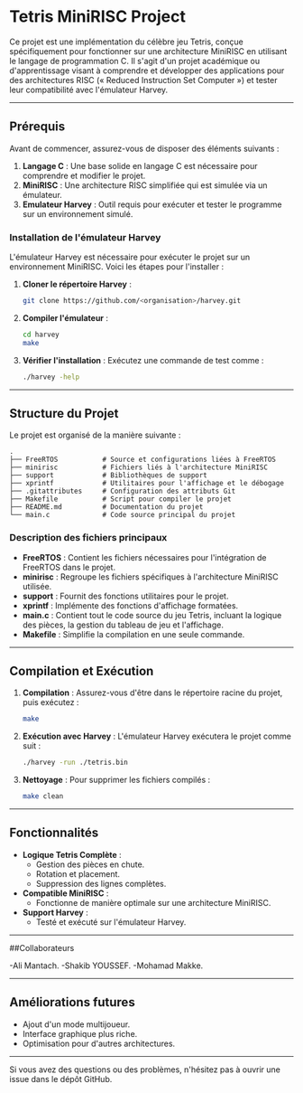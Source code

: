 # Tetris MiniRISC Project

Ce projet est une implémentation du célèbre jeu Tetris, conçue spécifiquement pour fonctionner sur une architecture MiniRISC en utilisant le langage de programmation C. Il s'agit d'un projet académique ou d'apprentissage visant à comprendre et développer des applications pour des architectures RISC (« Reduced Instruction Set Computer ») et tester leur compatibilité avec l'émulateur Harvey.

---

## Prérequis

Avant de commencer, assurez-vous de disposer des éléments suivants :

1. **Langage C** : Une base solide en langage C est nécessaire pour comprendre et modifier le projet.
2. **MiniRISC** : Une architecture RISC simplifiée qui est simulée via un émulateur.
3. **Emulateur Harvey** : Outil requis pour exécuter et tester le programme sur un environnement simulé.

### Installation de l'émulateur Harvey

L'émulateur Harvey est nécessaire pour exécuter le projet sur un environnement MiniRISC. Voici les étapes pour l'installer :

1. **Cloner le répertoire Harvey** :
   ```bash
   git clone https://github.com/<organisation>/harvey.git
   ```

2. **Compiler l'émulateur** :
   ```bash
   cd harvey
   make
   ```

3. **Vérifier l'installation** :
   Exécutez une commande de test comme :
   ```bash
   ./harvey -help
   ```

---

## Structure du Projet

Le projet est organisé de la manière suivante :

```
.
├── FreeRTOS           # Source et configurations liées à FreeRTOS
├── minirisc           # Fichiers liés à l'architecture MiniRISC
├── support            # Bibliothèques de support
├── xprintf            # Utilitaires pour l'affichage et le débogage
├── .gitattributes     # Configuration des attributs Git
├── Makefile           # Script pour compiler le projet
├── README.md          # Documentation du projet
└── main.c             # Code source principal du projet
```

### Description des fichiers principaux

- **FreeRTOS** : Contient les fichiers nécessaires pour l'intégration de FreeRTOS dans le projet.
- **minirisc** : Regroupe les fichiers spécifiques à l'architecture MiniRISC utilisée.
- **support** : Fournit des fonctions utilitaires pour le projet.
- **xprintf** : Implémente des fonctions d'affichage formatées.
- **main.c** : Contient tout le code source du jeu Tetris, incluant la logique des pièces, la gestion du tableau de jeu et l'affichage.
- **Makefile** : Simplifie la compilation en une seule commande.

---

## Compilation et Exécution

1. **Compilation** :
   Assurez-vous d'être dans le répertoire racine du projet, puis exécutez :
   ```bash
   make
   ```

2. **Exécution avec Harvey** :
   L'émulateur Harvey exécutera le projet comme suit :
   ```bash
   ./harvey -run ./tetris.bin
   ```

3. **Nettoyage** :
   Pour supprimer les fichiers compilés :
   ```bash
   make clean
   ```

---

## Fonctionnalités

- **Logique Tetris Complète** :
  - Gestion des pièces en chute.
  - Rotation et placement.
  - Suppression des lignes complètes.
- **Compatible MiniRISC** :
  - Fonctionne de manière optimale sur une architecture MiniRISC.
- **Support Harvey** :
  - Testé et exécuté sur l'émulateur Harvey.

---
##Collaborateurs

   -Ali Mantach.
   -Shakib YOUSSEF.
   -Mohamad Makke.

---

## Améliorations futures

- Ajout d'un mode multijoueur.
- Interface graphique plus riche.
- Optimisation pour d'autres architectures.

---

Si vous avez des questions ou des problèmes, n'hésitez pas à ouvrir une issue dans le dépôt GitHub.
